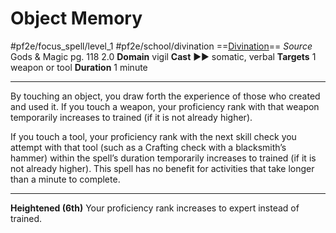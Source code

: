 # Object Memory
#pf2e/focus_spell/level_1 #pf2e/school/divination 
==[Divination](../../../../../TTRPGShare-Pathfinder-2E-Vault/rules/traits/divination.md)==
*Source* Gods & Magic pg. 118 2.0
**Domain** vigil
**Cast** ►► somatic, verbal
**Targets** 1 weapon or tool
**Duration** 1 minute

---
By touching an object, you draw forth the experience of those who created and used it. If you touch a weapon, your proficiency rank with that weapon temporarily increases to trained (if it is not already higher).

If you touch a tool, your proficiency rank with the next skill check you attempt with that tool (such as a Crafting check with a blacksmith’s hammer) within the spell’s duration temporarily increases to trained (if it is not already higher). This spell has no benefit for activities that take longer than a minute to complete.

<hr>

**Heightened (6th)** Your proficiency rank increases to expert instead of trained.